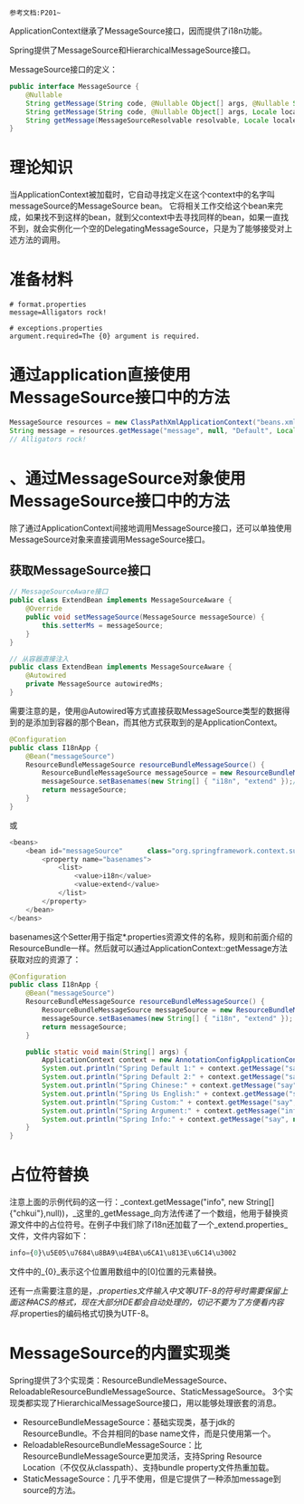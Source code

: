 
	参考文档:P201~

ApplicationContext继承了MessageSource接口，因而提供了i18n功能。

Spring提供了MessageSource和HierarchicalMessageSource接口。

MessageSource接口的定义：
```java
public interface MessageSource {
	@Nullable  
	String getMessage(String code, @Nullable Object[] args, @Nullable String defaultMessage, Locale locale);
	String getMessage(String code, @Nullable Object[] args, Locale locale) throws NoSuchMessageException;
	String getMessage(MessageSourceResolvable resolvable, Locale locale) throws NoSuchMessageException;
}
```

# 理论知识

当ApplicationContext被加载时，它自动寻找定义在这个context中的名字叫messageSource的MessageSource bean。
它将相关工作交给这个bean来完成，如果找不到这样的bean，就到父context中去寻找同样的bean，如果一直找不到，就会实例化一个空的DelegatingMessageSource，只是为了能够接受对上述方法的调用。

# 准备材料

```properties
# format.properties 
message=Alligators rock!
```
```properties
# exceptions.properties 
argument.required=The {0} argument is required.
```
# 通过application直接使用MessageSource接口中的方法

```java
MessageSource resources = new ClassPathXmlApplicationContext("beans.xml");   
String message = resources.getMessage("message", null, "Default", Locale.ENGLISH);   System.out.println(message);
// Alligators rock!
```

# 、通过MessageSource对象使用MessageSource接口中的方法

除了通过ApplicationContext间接地调用MessageSource接口，还可以单独使用MessageSource对象来直接调用MessageSource接口。

## 获取MessageSource接口


```java
// MessageSourceAware接口
public class ExtendBean implements MessageSourceAware {
	@Override
	public void setMessageSource(MessageSource messageSource) {
		this.setterMs = messageSource;
	}
}

// 从容器直接注入
public class ExtendBean implements MessageSourceAware {
	@Autowired
	private MessageSource autowiredMs;
}
```

需要注意的是，使用@Autowired等方式直接获取MessageSource类型的数据得到的是添加到容器的那个Bean，而其他方式获取到的是ApplicationContext。



```java
@Configuration
public class I18nApp {
	@Bean("messageSource")
	ResourceBundleMessageSource resourceBundleMessageSource() {
		ResourceBundleMessageSource messageSource = new ResourceBundleMessageSource();
		messageSource.setBasenames(new String[] { "i18n", "extend" });//添加资源名称
		return messageSource;
	}
}
```
或
```javascript
<beans>
    <bean id="messageSource"      class="org.springframework.context.support.ResourceBundleMessageSource">
        <property name="basenames">
            <list>
                <value>i18n</value>
                <value>extend</value>
            </list>
        </property>
    </bean>
</beans>
```

basenames这个Setter用于指定*.properties资源文件的名称，规则和前面介绍的ResourceBundle一样。然后就可以通过ApplicationContext::getMessage方法获取对应的资源了：

```java
@Configuration
public class I18nApp {
	@Bean("messageSource")
	ResourceBundleMessageSource resourceBundleMessageSource() {
		ResourceBundleMessageSource messageSource = new ResourceBundleMessageSource();
		messageSource.setBasenames(new String[] { "i18n", "extend" });
		return messageSource;
	}

	public static void main(String[] args) {
		ApplicationContext context = new AnnotationConfigApplicationContext(I18nApp.class);
		System.out.println("Spring Default 1:" + context.getMessage("say", null, Locale.getDefault()));
		System.out.println("Spring Default 2:" + context.getMessage("say", null, null));
		System.out.println("Spring Chinese:" + context.getMessage("say", null, Locale.SIMPLIFIED_CHINESE));
		System.out.println("Spring Us English:" + context.getMessage("say", null, Locale.US));
		System.out.println("Spring Custom:" + context.getMessage("say", null, new Locale("web", "BASE64")));
		System.out.println("Spring Argument:" + context.getMessage("info", new String[] {"chkui"},null));
		System.out.println("Spring Info:" + context.getMessage("say", null, null));
	}
}
```

# 占位符替换

注意上面的示例代码的这一行：_context.getMessage("info", new String[] {"chkui"},null))，_这里的_getMessage_向方法传递了一个数组，他用于替换资源文件中的占位符号。在例子中我们除了i18n还加载了一个_extend.properties_文件，文件内容如下：

```javascript
info={0}\u5E05\u7684\u8BA9\u4EBA\u6CA1\u813E\u6C14\u3002
```

文件中的_{0}_表示这个位置用数组中的[0]位置的元素替换。

还有一点需要注意的是，*.properties文件输入中文等UTF-8的符号时需要保留上面这种ACS的格式，现在大部分IDE都会自动处理的，切记不要为了方便看内容将*.properties的编码格式切换为UTF-8。



# MessageSource的内置实现类

Spring提供了3个实现类：ResourceBundleMessageSource、ReloadableResourceBundleMessageSource、StaticMessageSource。
3个实现类都实现了HierarchicalMessageSource接口，用以能够处理嵌套的消息。

- ResourceBundleMessageSource：基础实现类，基于jdk的ResourceBundle。不合并相同的base name文件，而是只使用第一个。
- ReloadableResourceBundleMessageSource：比ResourceBundleMessageSource更加灵活，支持Spring Resource Location（不仅仅从classpath）、支持bundle property文件热重加载。
- StaticMessageSource：几乎不使用，但是它提供了一种添加message到source的方法。
